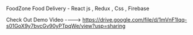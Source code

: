FoodZone Food Delivery - React js , Redux , Css , Firebase

Check Out Demo Video
---->  https://drive.google.com/file/d/1mVnF1Iqq-s01GoX9y7bvcGv90yPTpqWe/view?usp=sharing

